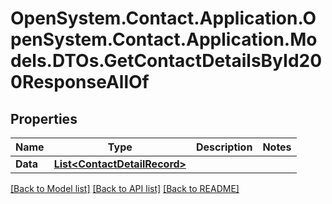 # OpenSystem.Contact.Application.OpenSystem.Contact.Application.Models.DTOs.GetContactDetailsById200ResponseAllOf

## Properties

Name | Type | Description | Notes
------------ | ------------- | ------------- | -------------
**Data** | [**List&lt;ContactDetailRecord&gt;**](ContactDetailRecord.md) |  | 

[[Back to Model list]](../README.md#documentation-for-models) [[Back to API list]](../README.md#documentation-for-api-endpoints) [[Back to README]](../README.md)

